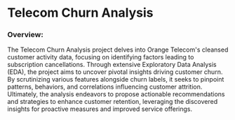 # Telecom Churn Analysis

### Overview:
The Telecom Churn Analysis project delves into Orange Telecom's cleansed customer activity data, focusing on identifying factors leading to subscription cancellations. Through extensive Exploratory Data Analysis (EDA), the project aims to uncover pivotal insights driving customer churn. By scrutinizing various features alongside churn labels, it seeks to pinpoint patterns, behaviors, and correlations influencing customer attrition. Ultimately, the analysis endeavors to propose actionable recommendations and strategies to enhance customer retention, leveraging the discovered insights for proactive measures and improved service offerings.